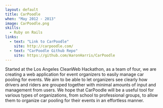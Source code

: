```yaml
---
layout: default
title: CarPoodle
when: "May 2012 - 2013"
image: CarPoodle.png
skills:
  - Ruby on Rails
links:
  - text: "Link to CarPoodle"
    site: http://carpoodle.com/
  - text: "CarPoodle Github Repo"
    site: https://github.com/AaronHarris/CarPoodle
---
```


Started at the Los Angeles CleanWeb Hackathon, as a team of four, we are creating a web application for event organizers to easily manage car pooling for events. We aim to be able to let organizers see clearly how drivers and riders are grouped together with minimal amounts of input and management from users. We hope that CarPoodle will be a useful tool for various types of organizations, from school to professional groups, to allow them to organize car pooling for their events in an effortless manner. 
